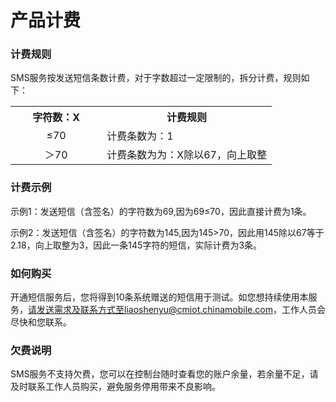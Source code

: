# 产品计费

### 计费规则

SMS服务按发送短信条数计费，对于字数超过一定限制的，拆分计费，规则如下：

<table>
<tr><th width="35%">字符数：X</th><th width="70%"><center>计费规则</center></th></tr>
<tr><td><center>≤70</center></td><td>计费条数为：1</center></td></tr>
<tr><td><center>＞70</center></td><td>计费条数为为：X除以67，向上取整</center></td></tr>
</table>

### 计费示例

示例1：发送短信（含签名）的字符数为69,因为69≤70，因此直接计费为1条。

示例2：发送短信（含签名）的字符数为145,因为145>70，因此用145除以67等于2.18，向上取整为3，因此一条145字符的短信，实际计费为3条。

### 如何购买

开通短信服务后，您将得到10条系统赠送的短信用于测试。如您想持续使用本服务，请发送需求及联系方式至liaoshenyu@cmiot.chinamobile.com，工作人员会尽快和您联系。

### 欠费说明

SMS服务不支持欠费，您可以在控制台随时查看您的账户余量，若余量不足，请及时联系工作人员购买，避免服务停用带来不良影响。